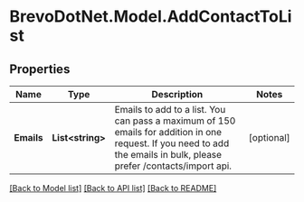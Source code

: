 # BrevoDotNet.Model.AddContactToList

## Properties

Name | Type | Description | Notes
------------ | ------------- | ------------- | -------------
**Emails** | **List&lt;string&gt;** | Emails to add to a list. You can pass a maximum of 150 emails for addition in one request. If you need to add the emails in bulk, please prefer /contacts/import api. | [optional] 

[[Back to Model list]](../../README.md#documentation-for-models) [[Back to API list]](../../README.md#documentation-for-api-endpoints) [[Back to README]](../../README.md)

